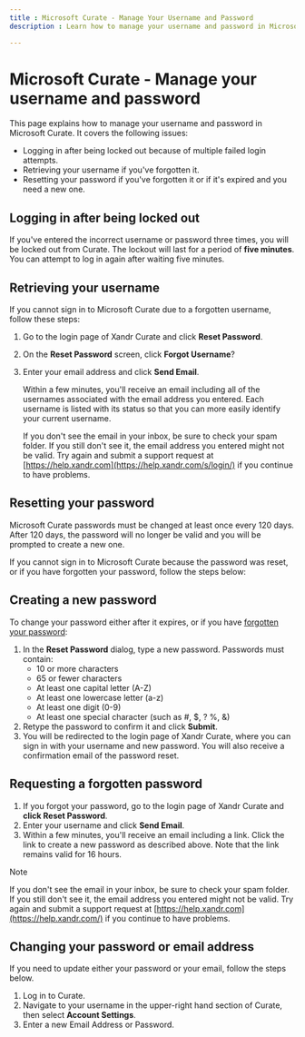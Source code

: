 ```yaml
---
title : Microsoft Curate - Manage Your Username and Password
description : Learn how to manage your username and password in Microsoft Curate.

---
```



# Microsoft Curate - Manage your username and password

This page explains how to manage your username and password in
Microsoft Curate. It covers the following issues:

- Logging in after being locked out because of multiple failed login
  attempts.
- Retrieving your username if you've forgotten it.
- Resetting your password if you've forgotten it or if it's expired and
  you need a new one.

## Logging in after being locked out

If you've entered the incorrect username or password three times, you
will be locked out from Curate. The lockout will
last for a period of **five minutes**. You can attempt to log in again
after waiting five minutes.

## Retrieving your username

If you cannot sign in to Microsoft Curate due to a
forgotten username, follow these steps:

1. Go to the login page of Xandr Curate and
    click **Reset Password**.

1. On the **Reset Password** screen,
    click **Forgot Username**?

1. Enter your email address and click **Send Email**.

    Within a few minutes, you'll receive an email including all of the
    usernames associated with the email address you entered. Each
    username is listed with its status so that you can more easily
    identify your current username.

    If you don't see the email in your inbox, be sure to check your spam
    folder. If you still don't see it, the email address you entered
    might not be valid. Try again and submit a support request at [https://help.xandr.com](https://help.xandr.com/s/login/)
     if you continue to have
    problems.

## Resetting your password

Microsoft Curate passwords must be changed at least
once every 120 days. After 120 days, the password will no longer be
valid and you will be prompted to create a new one.

If you cannot sign in to Microsoft Curate because
the password was reset, or if you have forgotten your password, follow
the steps below:

## Creating a new password

To change your password either after it expires, or if you have [forgotten your password](#requesting-a-forgotten-password):

1. In the **Reset Password** dialog,
    type a new password. Passwords must contain:
    - 10 or more characters
    - 65 or fewer characters
    - At least one capital letter (A-Z)
    - At least one lowercase letter (a-z)
    - At least one digit (0-9)
    - At least one special character (such as \#, $, ? %, &)
1. Retype the password to confirm it and click
    **Submit**.
1. <span id="ID-0000051b__ID-00000554">You will be redirected to the
    login page of Xandr Curate, where you can
    sign in with your username and new password. You will also receive a
    confirmation email of the password reset.

## Requesting a forgotten password

1. If you forgot your password, go to the login page of
    Xandr Curate and **click Reset Password**.
1. Enter your username and click **Send Email**.
1. Within a few minutes, you'll receive an email including a link.
    Click the link to create a new password as described above. Note
    that the link remains valid for 16 hours.

> [!NOTE]
> If you don't see the email in your inbox, be sure to check your spam folder. If you still don't see it, the email address you entered might not be valid. Try again and submit a support request at [https://help.xandr.com](https://help.xandr.com/) if you continue to have problems.

## Changing your password or email address

If you need to update either your password or your email, follow the
steps below.

1. Log in to Curate.
1. Navigate to your username in the upper-right hand section of Curate, then select **Account Settings**.
1. Enter a new Email Address or Password.
